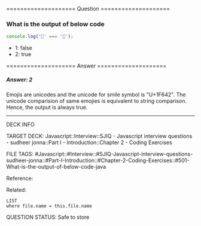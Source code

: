 ==================== Question ====================  

### What is the output of below code

```javascript
console.log('🙂' === '🙂');
```

- 1: false
- 2: true  

==================== Answer ====================  

##### Answer: 2

Emojis are unicodes and the unicode for smile symbol is "U+1F642". The unicode
comparision of same emojies is equivalent to string comparison. Hence, the
output is always true.

---

DECK INFO

TARGET DECK: Javascript::Interview::SJIQ - Javascript interview questions -
sudheer jonna::Part I - Introduction::Chapter 2 - Coding Exercises

FILE TAGS:
#Javascript::#Interview::#SJIQ-Javascript-interview-questions-sudheer-jonna::#Part-I-Introduction::#Chapter-2-Coding-Exercises::#501-What-is-the-output-of-below-code-java

Reference:

Related:

```dataview
LIST
where file.name = this.file.name
```

QUESTION STATUS: Safe to store
